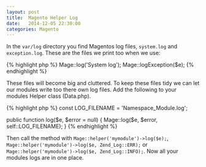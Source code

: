 ```yaml
---
layout: post
title:  Magento Helper Log
date:   2014-12-05 22:30:00
categories: Magento
---
```


In the `var/log` directory you find Magentos log files, `system.log` and `exception.log`.
These are the files we print too when we use:

{% highlight php %}
Mage::log('System log');
Mage::logException($e);
{% endhighlight %}

These files will become big and cluttered. To keep these files tidy we can let our modules write too there own log files. Add the following to your modules Helper class (Data.php).

{% highlight php %}
const LOG_FILENAME = 'Namespace_Module.log';

public function log($e, $error = null) {
  Mage::log($e, $error, self::LOG_FILENAME);
}
{% endhighlight %}

Then call the method with `Mage::helper('mymodule')->log($e);`, `Mage::helper('mymodule')->log($e, Zend_Log::ERR);` or `Mage::helper('mymodule')->log($e, Zend_Log::INFO);`. Now all your modules logs are in one place.
